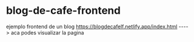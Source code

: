 # blog-de-cafe-frontend
ejemplo frontend de un blog
https://blogdecafelf.netlify.app/index.html ----> aca podes visualizar la pagina
